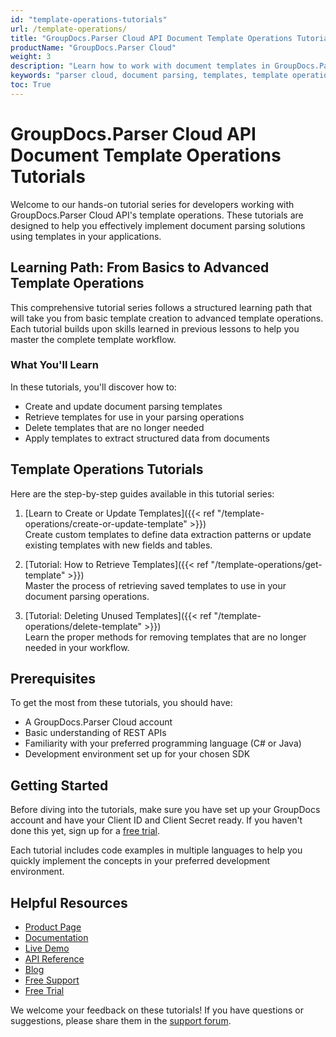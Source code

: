 ```yaml
---
id: "template-operations-tutorials"
url: /template-operations/
title: "GroupDocs.Parser Cloud API Document Template Operations Tutorials"
productName: "GroupDocs.Parser Cloud"
weight: 3
description: "Learn how to work with document templates in GroupDocs.Parser Cloud with these comprehensive step-by-step tutorials for developers"
keywords: "parser cloud, document parsing, templates, template operations, parsing tutorial, groupdocs tutorial, cloud api"
toc: True
---
```


# GroupDocs.Parser Cloud API Document Template Operations Tutorials

Welcome to our hands-on tutorial series for developers working with GroupDocs.Parser Cloud API's template operations. These tutorials are designed to help you effectively implement document parsing solutions using templates in your applications.

## Learning Path: From Basics to Advanced Template Operations

This comprehensive tutorial series follows a structured learning path that will take you from basic template creation to advanced template operations. Each tutorial builds upon skills learned in previous lessons to help you master the complete template workflow.

### What You'll Learn

In these tutorials, you'll discover how to:
- Create and update document parsing templates
- Retrieve templates for use in your parsing operations
- Delete templates that are no longer needed
- Apply templates to extract structured data from documents

## Template Operations Tutorials

Here are the step-by-step guides available in this tutorial series:

1. [Learn to Create or Update Templates]({{< ref "/template-operations/create-or-update-template" >}})  
   Create custom templates to define data extraction patterns or update existing templates with new fields and tables.

2. [Tutorial: How to Retrieve Templates]({{< ref "/template-operations/get-template" >}})  
   Master the process of retrieving saved templates to use in your document parsing operations.

3. [Tutorial: Deleting Unused Templates]({{< ref "/template-operations/delete-template" >}})  
   Learn the proper methods for removing templates that are no longer needed in your workflow.

## Prerequisites

To get the most from these tutorials, you should have:
- A GroupDocs.Parser Cloud account
- Basic understanding of REST APIs
- Familiarity with your preferred programming language (C# or Java)
- Development environment set up for your chosen SDK

## Getting Started

Before diving into the tutorials, make sure you have set up your GroupDocs account and have your Client ID and Client Secret ready. If you haven't done this yet, sign up for a [free trial](https://dashboard.groupdocs.cloud/#/apps).

Each tutorial includes code examples in multiple languages to help you quickly implement the concepts in your preferred development environment.

## Helpful Resources

- [Product Page](https://products.groupdocs.cloud/parser/)
- [Documentation](https://docs.groupdocs.cloud/parser/)
- [Live Demo](https://products.groupdocs.app/parser/family)
- [API Reference](https://reference.groupdocs.cloud/parser/)
- [Blog](https://blog.groupdocs.cloud/categories/groupdocs.parser-cloud-product-family/)
- [Free Support](https://forum.groupdocs.cloud/c/parser/19/)
- [Free Trial](https://dashboard.groupdocs.cloud/#/apps)

We welcome your feedback on these tutorials! If you have questions or suggestions, please share them in the [support forum](https://forum.groupdocs.cloud/c/parser/19/).
